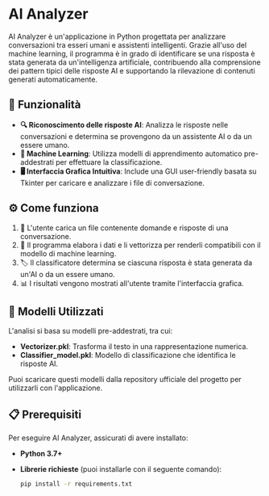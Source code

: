 # AI Analyzer  

AI Analyzer è un'applicazione in Python progettata per analizzare conversazioni tra esseri umani e assistenti intelligenti. Grazie all'uso del machine learning, il programma è in grado di identificare se una risposta è stata generata da un'intelligenza artificiale, contribuendo alla comprensione dei pattern tipici delle risposte AI e supportando la rilevazione di contenuti generati automaticamente.  

## 🚀 Funzionalità  

- **🔍 Riconoscimento delle risposte AI**: Analizza le risposte nelle conversazioni e determina se provengono da un assistente AI o da un essere umano.  
- **🤖 Machine Learning**: Utilizza modelli di apprendimento automatico pre-addestrati per effettuare la classificazione.  
- **🖥️ Interfaccia Grafica Intuitiva**: Include una GUI user-friendly basata su Tkinter per caricare e analizzare i file di conversazione.  

## ⚙️ Come funziona  

1. 📂 L'utente carica un file contenente domande e risposte di una conversazione.  
2. 🔢 Il programma elabora i dati e li vettorizza per renderli compatibili con il modello di machine learning.  
3. 🏷️ Il classificatore determina se ciascuna risposta è stata generata da un'AI o da un essere umano.  
4. 📊 I risultati vengono mostrati all'utente tramite l'interfaccia grafica.  

## 🧠 Modelli Utilizzati  

L'analisi si basa su modelli pre-addestrati, tra cui:  

- **Vectorizer.pkl**: Trasforma il testo in una rappresentazione numerica.  
- **Classifier_model.pkl**: Modello di classificazione che identifica le risposte AI.  

Puoi scaricare questi modelli dalla repository ufficiale del progetto per utilizzarli con l'applicazione.  

## 📋 Prerequisiti  

Per eseguire AI Analyzer, assicurati di avere installato:  

- **Python 3.7+**  
- **Librerie richieste** (puoi installarle con il seguente comando):  

  ```bash
  pip install -r requirements.txt

